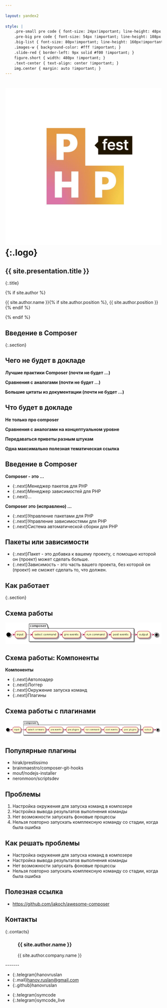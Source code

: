 ```yaml
---

layout: yandex2

style: |
    .pre-small pre code { font-size: 24px!important; line-height: 48px!important; }
    .pre-big pre code { font-size: 54px !important; line-height: 108px !important; } #  9 lines x 52 symbols
    .big-list { font-size: 80px!important; line-height: 160px!important; }
    .images-w { background-color: #fff !important; }
    .slide-red { border-left: 9px solid #f00 !important; }
    figure.short { width: 480px !important; }
    .text-center { text-align: center !important; }
    img.center { margin: auto !important; }
---
```


# ![](pictures/phpfest.jpg){:.logo}

## {{ site.presentation.title }}
{:.title}

<div class="authors">
{% if site.author %}
<p>{{ site.author.name }}{% if site.author.position %}, {{ site.author.position }}{% endif %}</p>
{% endif %}
</div>

## Введение в Composer
{:.section}

## Чего не будет в докладе

**Лучшие практики Composer (почти не будет ...)**

**Сравнения с аналогами (почти не будет ...)**

**Большие цитаты из документации (почти не будет ...)**

## Что будет в докладе

**Не только про composer**

**Сравнения с аналогами на концептуальном уровне**

**Передаваться приветы разным штукам**

**Одна максимально полезная тематическая ссылка**

## Введение в Composer

**Composer - это ...**

- {:.next}Менеджер пакетов для PHP
- {:.next}Менеджер зависимостей для PHP
- {:.next}...

**Composer это (исправлено) ...**

- {:.next}Управление пакетами для PHP
- {:.next}Управление зависимостями для PHP
- {:.next}Система автоматической сборки для PHP

## Пакеты или зависимости

- {:.next}Пакет - это добавка к вашему проекту, с помощью которой он (проект) может сделать больше.
- {:.next}Зависимость - это часть вашего проекта, без которой он (проект) не сможет сделать то, что должен.

## Как работает
{:.section}

## Схема работы

![](pictures/schema/composer.png)

## Схема работы: Компоненты

**Компоненты**

* {:.next}Автолоадер
* {:.next}Логгер
* {:.next}Окружение запуска команд
* {:.next}Плагины

## Схема работы с плагинами

![](pictures/schema/composer-with-plugins.png)

## Популярные плагины

* hirak/prestissimo
* brainmaestro/composer-git-hooks
* mouf/nodejs-installer
* neronmoon/scriptsdev

## Проблемы

1. Настройка окружения для запуска команд в композере
1. Настройка вывода результатов выполнения команды
1. Нет возможности запускать фоновые процессы
1. Нельзя повторно запускать комплексную команду со стадии, когда была ошибка

## Как решать проблемы

* Настройка окружения для запуска команд в композере
* Настройка вывода результатов выполнения команды
* Нет возможности запускать фоновые процессы
* Нельзя повторно запускать комплексную команду со стадии, когда была ошибка

## Полезная ссылка

* https://github.com/jakoch/awesome-composer

## Контакты
{:.contacts}

<figure markdown="1">

### {{ site.author.name }}
{{ site.author.company.name }}

</figure>
<!-- разделитель контактов -->
-------

<!-- left -->
- {:.telegram}hanovruslan
- {:.mail}hanov.ruslan@gmail.com
- {:.github}hanovruslan

<!-- right -->

- {:.telegram}symcode
- {:.telegram}symcode_live

<!-- right -->
